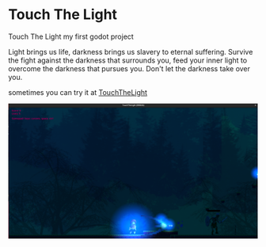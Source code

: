 # Touch The Light
Touch The Light my first godot project

Light brings us life, darkness brings us slavery to eternal suffering. Survive the fight against the darkness that surrounds you, feed your inner light to overcome the darkness that pursues you. Don't let the darkness take over you.

sometimes you can try it at [TouchTheLight](https://www.badorius.com/TouchTheLightWeb/TouchTheLight.html)


![IMG](IMG/screenshot.png)

